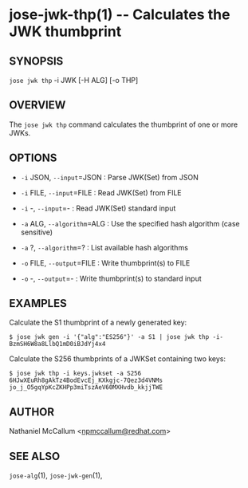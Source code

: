jose-jwk-thp(1) -- Calculates the JWK thumbprint
================================================

## SYNOPSIS

`jose jwk thp` -i JWK [-H ALG] [-o THP]

## OVERVIEW

The `jose jwk thp` command calculates the thumbprint of one or more JWKs.

## OPTIONS

* `-i` JSON, `--input`=JSON :
  Parse JWK(Set) from JSON

* `-i` FILE, `--input`=FILE :
  Read JWK(Set) from FILE

* `-i` -, `--input`=- :
  Read JWK(Set) standard input

* `-a` ALG, `--algorithm`=ALG :
  Use the specified hash algorithm (case sensitive)

* `-a` ?, `--algorithm`=? :
  List available hash algorithms

* `-o` FILE, `--output`=FILE :
  Write thumbprint(s) to FILE

* `-o` -, `--output`=- :
  Write thumbprint(s) to standard input

## EXAMPLES

Calculate the S1 thumbprint of a newly generated key:

    $ jose jwk gen -i '{"alg":"ES256"}' -a S1 | jose jwk thp -i-
    BzmSH6W8a8LlbQ1mD0iBJdYj4x4

Calculate the S256 thumbprints of a JWKSet containing two keys:

    $ jose jwk thp -i keys.jwkset -a S256
    6HJwXEuRh8gAkTz4BodEvcEj_KXkgjc-7Qez3d4VNMs
    jo_j_O5gqYpKcZKHPp3miTszAeV60MXHvdb_kkjjTWE

## AUTHOR

Nathaniel McCallum &lt;npmccallum@redhat.com&gt;

## SEE ALSO

`jose-alg`(1),
`jose-jwk-gen`(1),
